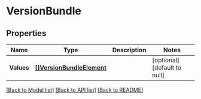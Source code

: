 # VersionBundle

## Properties
Name | Type | Description | Notes
------------ | ------------- | ------------- | -------------
**Values** | [**[]VersionBundleElement**](VersionBundleElement.md) |  | [optional] [default to null]

[[Back to Model list]](../README.md#documentation-for-models) [[Back to API list]](../README.md#documentation-for-api-endpoints) [[Back to README]](../README.md)

